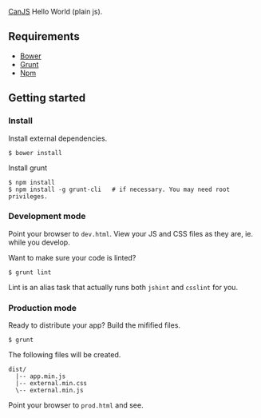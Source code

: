 [CanJS](http://canjs.com/) Hello World (plain js).

## Requirements
- [Bower](http://bower.io/)
- [Grunt](http://gruntjs.com/)
- [Npm](https://npmjs.org/)

## Getting started

### Install

Install external dependencies.

    $ bower install

Install grunt

    $ npm install
    $ npm install -g grunt-cli   # if necessary. You may need root privileges.

### Development mode

Point your browser to `dev.html`. View your JS and CSS files as they are, ie. while you develop.

Want to make sure your code is linted?

    $ grunt lint

Lint is an alias task that actually runs both `jshint` and `csslint` for you.

### Production mode

Ready to distribute your app? Build the mifified files.

    $ grunt

The following files will be created.

```
dist/
  |-- app.min.js
  |-- external.min.css
  \-- external.min.js
```

Point your browser to `prod.html` and see.
